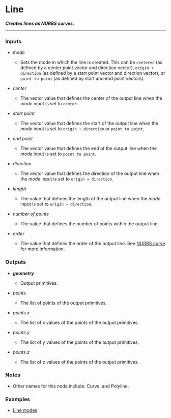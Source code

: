 # Line

**_Creates lines as NURBS curves._**

---


### Inputs

* _mode_

  * Sets the mode in which the line is created. This can be `centered` (as defined by a center point vector and direction vector), `origin + direction` (as defined by a start point vector and direction vector), or `point to point` (as defined by start and end point vectors).

* _center_

  * The vector value that defines the center of the output line when the _mode_ input is set to `center`.

* _start point_

  * The vector value that defines the start of the output line  when the _mode_ input is set to `origin + direction` or `point to point`.

* _end point_

  * The vector value that defines the end of the output line when the _mode_ input is set to `point to point`.

* _direction_

  * The vector value that defines the direction of the output line when the _mode_ input is set to `origin + direction`.

* _length_

  * The value that defines the length of the output line when the _mode_ input is set to `origin + direction`.

* _number of points_

  * The value that defines the number of points within the output line.

* _order_

  * The value that defines the order of the output line. See [NURBS curve](/concepts/GeneralConcepts/nurbsCurve.md) for more information.


### Outputs

* **_geometry_**

  * Output primitives.

* _points_

  * The list of points of the output primitives.

* _points.x_

  * The list of x values of the points of the output primitives.

* _points.y_

  * The list of y values of the points of the output primitives.

* _points.z_

  * The list of z values of the points of the output primitives.


### Notes



* Other names for this node include: Curve, and Polyline.


### Examples



* <a href="https://creator.trimble.com/graph?assetURI=whp:1b2f283c-c260-45c4-a95b-6728344d91d9&version=latest" target="_blank">Line modes</a>
